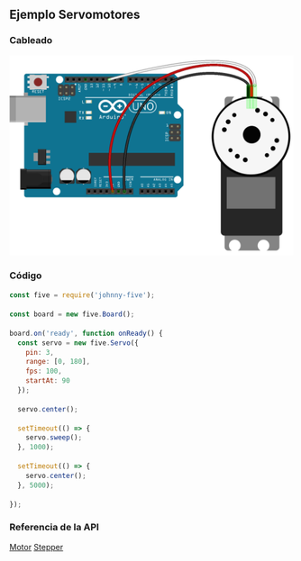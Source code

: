 ## Ejemplo Servomotores

### Cableado
![Cableado Servomotor](../../assets/servo.png)

### Código
```javascript
const five = require('johnny-five');

const board = new five.Board();

board.on('ready', function onReady() {
  const servo = new five.Servo({
    pin: 3,
    range: [0, 180],
    fps: 100,
    startAt: 90
  });

  servo.center();

  setTimeout(() => {
    servo.sweep();
  }, 1000);

  setTimeout(() => {
    servo.center();
  }, 5000);

});
```

### Referencia de la API
[Motor](http://johnny-five.io/api/motor)
[Stepper](http://johnny-five.io/api/stepper)
